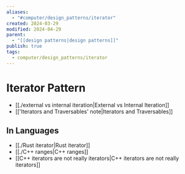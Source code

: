 ```yaml
---
aliases:
  - "#computer/design_patterns/iterator"
created: 2024-03-29
modified: 2024-04-29
parent:
  - "[[design patterns|design patterns]]"
publish: true
tags:
  - computer/design_patterns/iterator
---
```


# Iterator Pattern
- [[./external vs internal iteration|External vs Internal Iteration]]
- [['Iterators and Traversables' note|Iterators and Traversables]]

## In Languages
- [[./Rust iterator|Rust iterator]]
- [[./C++ ranges|C++ ranges]]
- [[C++ iterators are not really iterators|C++ iterators are not really iterators]]